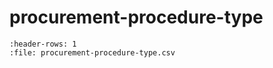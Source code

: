 # procurement-procedure-type

```{csv-table}
:header-rows: 1
:file: procurement-procedure-type.csv
```
